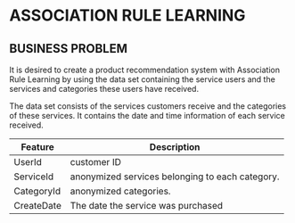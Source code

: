 # ASSOCIATION RULE LEARNING 
 
## BUSINESS PROBLEM 

It is desired to create a product recommendation system with Association Rule Learning by using the data set containing the service users and the services and categories these users have received.  

The data set consists of the services customers receive and the categories of these services. It contains the date and time information of each service received.  

| Feature      |  Description          |  
| ---------------- |------------|  
| UserId | customer ID|  
| ServiceId     | anonymized services belonging to each category.     |  
| CategoryId | anonymized categories.     |  
| CreateDate | The date the service was purchased     |  
